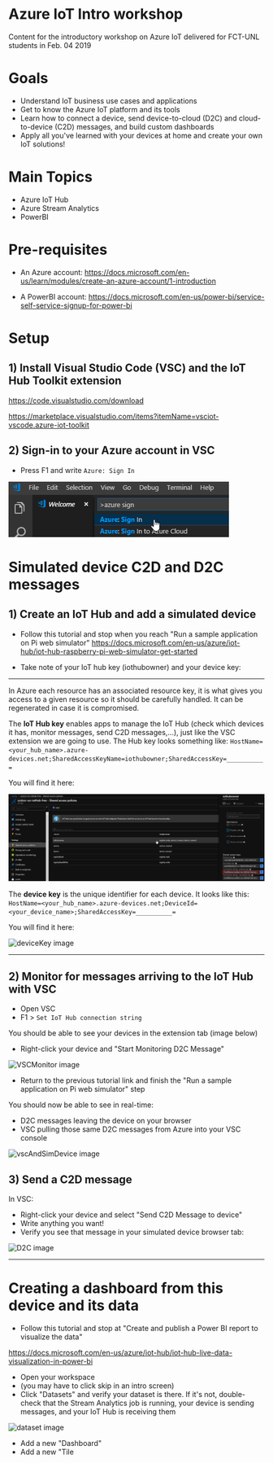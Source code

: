 # Azure IoT Intro workshop
Content for the introductory workshop on Azure IoT delivered for FCT-UNL students in Feb. 04 2019

# Goals
- Understand IoT business use cases and applications
- Get to know the Azure IoT platform and its tools
- Learn how to connect a device, send device-to-cloud (D2C) and cloud-to-device (C2D) messages, and build custom dashboards
- Apply all you've learned with your devices at home and create your own IoT solutions!

# Main Topics
- Azure IoT Hub
- Azure Stream Analytics
- PowerBI

# Pre-requisites
- An Azure account:
https://docs.microsoft.com/en-us/learn/modules/create-an-azure-account/1-introduction

- A PowerBI account:
https://docs.microsoft.com/en-us/power-bi/service-self-service-signup-for-power-bi

# Setup

## 1) Install Visual Studio Code (VSC) and the IoT Hub Toolkit extension

https://code.visualstudio.com/download

https://marketplace.visualstudio.com/items?itemName=vsciot-vscode.azure-iot-toolkit

## 2) Sign-in to your Azure account in VSC

- Press F1 and write ```Azure: Sign In```

![VSC1 image](https://github.com/andren/iot-intro-workshop/blob/master/images/VSC1.png)

# Simulated device C2D and D2C messages

## 1) Create an IoT Hub and add a simulated device

- Follow this tutorial and stop when you reach "Run a sample application on Pi web simulator"
https://docs.microsoft.com/en-us/azure/iot-hub/iot-hub-raspberry-pi-web-simulator-get-started

- Take note of your IoT hub key (iothubowner) and your device key:

-----
In Azure each resource has an associated resource key, it is what gives you access to a given resource so it should be carefully handled. It can be regenerated in case it is compromised.

The **IoT Hub key** enables apps to manage the IoT Hub (check which devices it has, monitor messages, send C2D messages,...), just like the VSC extension we are going to use. The Hub key looks something like: ```HostName=<your_hub_name>.azure-devices.net;SharedAccessKeyName=iothubowner;SharedAccessKey=__________=```

You will find it here:

![hubKey image](https://github.com/andren/iot-intro-workshop/blob/master/images/hubKey.png)


The **device key** is the unique identifier for each device. It looks like this:
```HostName=<your_hub_name>.azure-devices.net;DeviceId=<your_device_name>;SharedAccessKey=__________=```

You will find it here:

![deviceKey image](https://github.com/andren/iot-intro-workshop/blob/master/images/deviceKey.png)

-----

## 2) Monitor for messages arriving to the IoT Hub with VSC
- Open VSC
- F1 > ```Set IoT Hub connection string```

You should be able to see your devices in the extension tab (image below)

- Right-click your device and "Start Monitoring D2C Message"

![VSCMonitor image](https://github.com/andren/iot-intro-workshop/blob/master/images/VSCMonitor.png)

- Return to the previous tutorial link and finish the "Run a sample application on Pi web simulator" step

You should now be able to see in real-time:
- D2C messages leaving the device on your browser
- VSC pulling those same D2C messages from Azure into your VSC console

![vscAndSimDevice image](https://github.com/andren/iot-intro-workshop/blob/master/images/vscAndSimDevice.png)

## 3) Send a C2D message

In VSC:
- Right-click your device and select "Send C2D Message to device"
- Write anything you want!
- Verify you see that message in your simulated device browser tab:

![D2C image](https://github.com/andren/iot-intro-workshop/blob/master/images/D2C.png)

-----

# Creating a dashboard from this device and its data

- Follow this tutorial and stop at "Create and publish a Power BI report to visualize the data"

https://docs.microsoft.com/en-us/azure/iot-hub/iot-hub-live-data-visualization-in-power-bi

- Open your workspace
- (you may have to click skip in an intro screen)
- Click "Datasets" and verify your dataset is there. If it's not, double-check that the Stream Analytics job is running, your device is sending messages, and your IoT Hub is receiving them

![dataset image](https://github.com/andren/iot-intro-workshop/blob/master/images/dataset.png)


- Add a new "Dashboard"
- Add a new "Tile



